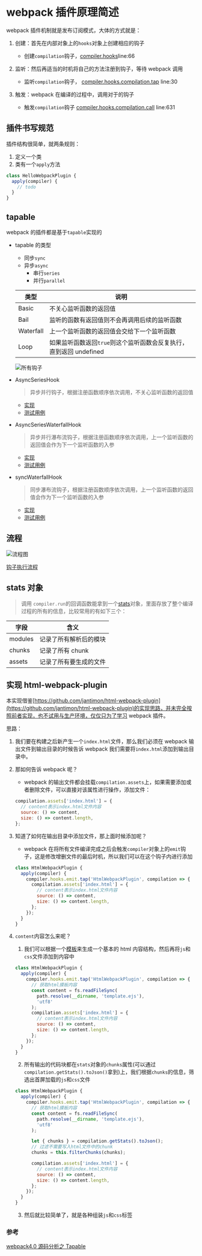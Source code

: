 # webpack 插件原理简述

webpack 插件机制就是发布订阅模式，大体的方式就是：

1. 创建：首先在内部对象上的`hooks`对象上创建相应的钩子

   - 创建`compilation`钩子，[compiler.hooks](./webpack-source/webpack/lib/Compiler.js)line:66

1. 监听：然后再适当的时机将自己的方法注册到钩子，等待 webpack 调用
   - 监听`compilation`钩子， [compiler.hooks.compilation.tap](./webpack-source/webpack/lib/SingleEntryPlugin.js) line:30
1. 触发：webpack 在编译的过程中，调用对于的钩子
   - 触发`compilation`钩子 [compiler.hooks.compilation.call](./webpack-source/webpack/lib/webpack.js) line:631

## 插件书写规范

插件结构很简单，就两条规则：

1. 定义一个类
2. 类有一个`apply`方法

```js
class HelloWebpackPlugin {
  apply(compiler) {
    // todo
  }
}
```

## tapable

webpack 的插件都是基于`tapable`实现的

- tapable 的类型

  - 同步`sync`
  - 异步`async`
    - 串行`series`
    - 并行`parallel`

  | 类型 | 说明 |
  | --- | --- |
  | Basic | 不关心监听函数的返回值 |
  | Bail | 监听的函数有返回值则不会再调用后续的监听函数 |
  | Waterfall | 上一个监听函数的返回值会交给下一个监听函数 |
  | Loop | 如果监听函数返回`true`则这个监听函数会反复执行，直到返回 undefined |

  ![所有钩子](./images/tapable.jpg)

- AsyncSeriesHook

  > 异步并行钩子，根据注册函数顺序依次调用，不关心监听函数的返回值

  - [实现](./tapable/AsyncSeriesHook.js)
  - [测试用例](./test/AsyncSeriesHook.js)

- AsyncSeriesWaterfallHook

  > 异步并行瀑布流钩子，根据注册函数顺序依次调用，上一个监听函数的返回值会作为下一个监听函数的入参

  - [实现](./tapable/AsyncSeriesWaterfallHook.js)
  - [测试用例](./test/AsyncSeriesWaterfallHook.js)

- syncWaterfallHook

  > 同步瀑布流钩子，根据注册函数顺序依次调用，上一个监听函数的返回值会作为下一个监听函数的入参

  - [实现](./tapable/syncWaterfallHook.js)
  - [测试用例](./test/syncWaterfallHook.js)

## 流程

![流程图](./images/流程图.jpg)

[钩子执行流程](./flow.md)

## stats 对象

> 调用 `compiler.run`的回调函数能拿到一个[stats](./stats.json)对象，里面存放了整个编译过程的所有的信息，比较常用的有如下三个：

| 字段    | 含义                   |
| ------- | ---------------------- |
| modules | 记录了所有解析后的模块 |
| chunks  | 记录了所有 chunk       |
| assets  | 记录了所有要生成的文件 |

## 实现 html-webpack-plugin

本实现借鉴[https://github.com/jantimon/html-webpack-plugin](https://github.com/jantimon/html-webpack-plugin)的实现思路，并未完全按照前者实现，也不试用与生产环境，仅仅只为了学习 webpack 插件。

思路：

1. 我们要在构建之后新产生一个`index.html`文件，那么我们必须在 webpack 输出文件到输出目录的时候告诉 webpack 我们需要将`index.html`添加到输出目录中。
2. 那如何告诉 webpack 呢？

   - webpack 的输出文件都会挂载`compilation.assets`上，如果需要添加或者删除文件，可以直接对该属性进行操作，添加文件：

   ```js
   compilation.assets['index.html'] = {
     // content表示index.html文件内容
     source: () => content,
     size: () => content.length,
   };
   ```

3. 知道了如何在输出目录中添加文件，那上面时候添加呢？

   - webpack 在将所有文件编译完成之后会触发`compiler`对象上的`emit`钩子，这是修改增删文件的最后时机，所以我们可以在这个钩子内进行添加

   ```js
   class HtmlWebpackPlugin {
     apply(compiler) {
       compiler.hooks.emit.tap('HtmlWebpackPlugin', compilation => {
         compilation.assets['index.html'] = {
           // content表示index.html文件内容
           source: () => content,
           size: () => content.length,
         };
       });
     }
   }
   ```

4. `content`内容怎么来呢？

   1. 我们可以根据一个[模板](plugins/html-webpack-plugin/template.html)来生成一个基本的 html 内容结构，然后再将`js`和`css`文件添加到内容中

   ```js
   class HtmlWebpackPlugin {
     apply(compiler) {
       compiler.hooks.emit.tap('HtmlWebpackPlugin', compilation => {
         // 获取html摸板内容
         const content = fs.readFileSync(
           path.resolve(__dirname, 'template.ejs'),
           'utf8'
         );
         compilation.assets['index.html'] = {
           // content表示index.html文件内容
           source: () => content,
           size: () => content.length,
         };
       });
     }
   }
   ```

   2. 所有输出的代码块都在`stats`对象的`chunks`属性(可以通过`compilation.getStats().toJson()`拿到)上，我们根据`chunks`的信息，筛选出首屏加载的`js`和`css`文件

   ```js
   class HtmlWebpackPlugin {
     apply(compiler) {
       compiler.hooks.emit.tap('HtmlWebpackPlugin', compilation => {
         // 获取html摸板内容
         const content = fs.readFileSync(
           path.resolve(__dirname, 'template.ejs'),
           'utf8'
         );

         let { chunks } = compilation.getStats().toJson();
         // 过滤不需要写入html文件中的chunk
         chunks = this.filterChunks(chunks);

         compilation.assets['index.html'] = {
           // content表示index.html文件内容
           source: () => content,
           size: () => content.length,
         };
       });
     }
   }
   ```

   3. 然后就比较简单了，就是各种组装`js`和`css`标签

### 参考

[webpack4.0 源码分析之 Tapable](https://juejin.im/post/5abf33f16fb9a028e46ec352)
